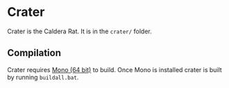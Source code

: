 # Crater
Crater is the Caldera Rat. It is in the `crater/` folder. 

## Compilation
Crater requires [Mono (64 bit)](http://www.mono-project.com/download/) to build.
Once Mono is installed crater is built by running `buildall.bat`.
